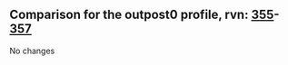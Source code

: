 ## Comparison for the outpost0 profile, rvn: [355](https://github.com/PRO100KatYT/FortniteProfileRevisions/tree/main/profiles/outpost0/355%20outpost0.json)-[357](https://github.com/PRO100KatYT/FortniteProfileRevisions/tree/main/profiles/outpost0/357%20outpost0.json)

No changes
